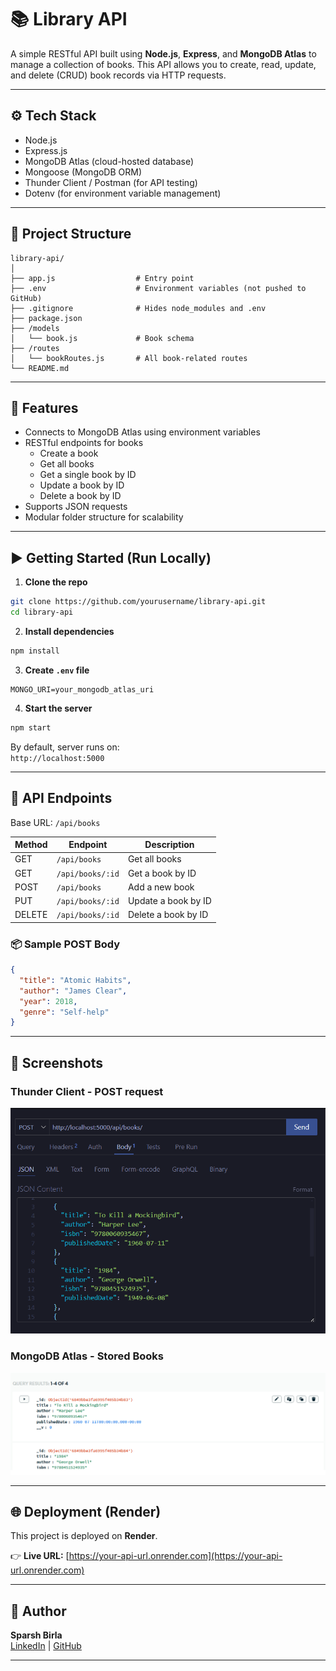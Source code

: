# 📚 Library API

A simple RESTful API built using **Node.js**, **Express**, and **MongoDB Atlas** to manage a collection of books. This API allows you to create, read, update, and delete (CRUD) book records via HTTP requests.

---

## ⚙️ Tech Stack

- Node.js
- Express.js
- MongoDB Atlas (cloud-hosted database)
- Mongoose (MongoDB ORM)
- Thunder Client / Postman (for API testing)
- Dotenv (for environment variable management)

---

## 📁 Project Structure

```
library-api/
│
├── app.js                  # Entry point
├── .env                    # Environment variables (not pushed to GitHub)
├── .gitignore              # Hides node_modules and .env
├── package.json
├── /models
│   └── book.js             # Book schema
├── /routes
│   └── bookRoutes.js       # All book-related routes
└── README.md
```

---

## 🚀 Features

- Connects to MongoDB Atlas using environment variables
- RESTful endpoints for books
  - Create a book
  - Get all books
  - Get a single book by ID
  - Update a book by ID
  - Delete a book by ID
- Supports JSON requests
- Modular folder structure for scalability

---

## ▶️ Getting Started (Run Locally)

1. **Clone the repo**

```bash
git clone https://github.com/yourusername/library-api.git
cd library-api
```

2. **Install dependencies**

```bash
npm install
```

3. **Create `.env` file**

```env
MONGO_URI=your_mongodb_atlas_uri
```

4. **Start the server**

```bash
npm start
```

By default, server runs on:  
`http://localhost:5000`

---

## 🔌 API Endpoints

Base URL: `/api/books`

| Method | Endpoint           | Description          |
|--------|--------------------|----------------------|
| GET    | `/api/books`       | Get all books        |
| GET    | `/api/books/:id`   | Get a book by ID     |
| POST   | `/api/books`       | Add a new book       |
| PUT    | `/api/books/:id`   | Update a book by ID  |
| DELETE | `/api/books/:id`   | Delete a book by ID  |

### 📦 Sample POST Body
```json
{
  "title": "Atomic Habits",
  "author": "James Clear",
  "year": 2018,
  "genre": "Self-help"
}
```

---

## 📸 Screenshots

###  Thunder Client - POST request
<img src="screenshots/ThunderClient-POST.png" alt="GET All Books" width="600"/>

###  MongoDB Atlas - Stored Books
<img src="screenshots/MongoDB-atlas.png" alt="MongoDB Atlas" width="600"/>







---

## 🌐 Deployment (Render)

This project is deployed on **Render**.

👉 **Live URL:** [https://your-api-url.onrender.com](https://your-api-url.onrender.com)



---



## 🧠 Author

**Sparsh Birla**  
[LinkedIn](https://linkedin.com/in/sparshbirla/) | [GitHub](https://github.com/sparsh13b)

---



